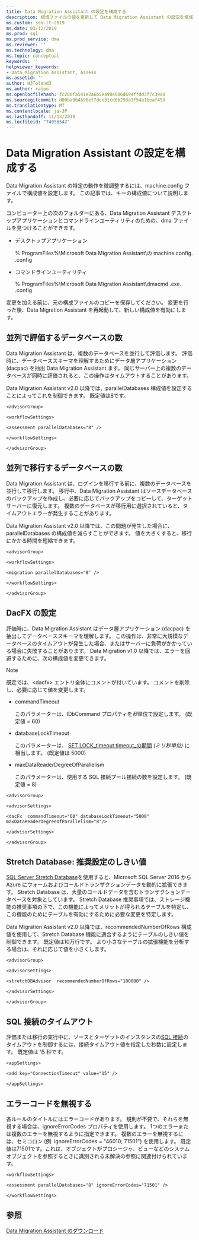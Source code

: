 ```yaml
---
title: Data Migration Assistant の設定を構成する
description: 構成ファイルの値を更新して Data Migration Assistant の設定を構成する方法について説明します。
ms.custom: seo-lt-2019
ms.date: 03/12/2019
ms.prod: sql
ms.prod_service: dma
ms.reviewer: ''
ms.technology: dma
ms.topic: conceptual
keywords: ''
helpviewer_keywords:
- Data Migration Assistant, Assess
ms.assetid: ''
author: HJToland3
ms.author: rajpo
ms.openlocfilehash: fc280fa541e2a6b5ea984086d694ffdd3f7c39a8
ms.sourcegitcommit: d00ba0b4696ef7dee31cd0b293a3f54a1beaf458
ms.translationtype: MT
ms.contentlocale: ja-JP
ms.lasthandoff: 11/13/2019
ms.locfileid: "74056542"
---
```

# <a name="configure-settings-for-data-migration-assistant"></a>Data Migration Assistant の設定を構成する

Data Migration Assistant の特定の動作を微調整するには、machine.config ファイルで構成値を設定します。 この記事では、キーの構成値について説明します。

コンピューター上の次のフォルダーにある、Data Migration Assistant デスクトップアプリケーションとコマンドラインユーティリティのための、dma ファイルを見つけることができます。

- デスクトップアプリケーション

  % ProgramFiles%\\Microsoft Data Migration Assistant\\の machine.config. .config

- コマンドラインユーティリティ

  % ProgramFiles%\\Microsoft Data Migration Assistant\\dmacmd .exe. .config 

変更を加える前に、元の構成ファイルのコピーを保存してください。 変更を行った後、Data Migration Assistant を再起動して、新しい構成値を有効にします。

## <a name="number-of-databases-to-assess-in-parallel"></a>並列で評価するデータベースの数

Data Migration Assistant は、複数のデータベースを並行して評価します。 評価時に、データベーススキーマを理解するためにデータ層アプリケーション (dacpac) を抽出 Data Migration Assistant ます。 同じサーバー上の複数のデータベースが同時に評価されると、この操作はタイムアウトすることがあります。 

Data Migration Assistant v2.0 以降では、parallelDatabases 構成値を設定することによってこれを制御できます。 既定値は8です。

```
<advisorGroup>

<workflowSettings>

<assessment parallelDatabases="8" />

</workflowSettings>

</advisorGroup>
```




## <a name="number-of-databases-to-migrate-in-parallel"></a>並列で移行するデータベースの数

Data Migration Assistant は、ログインを移行する前に、複数のデータベースを並行して移行します。 移行中、Data Migration Assistant はソースデータベースのバックアップを作成し、必要に応じてバックアップをコピーして、ターゲットサーバーに復元します。 複数のデータベースが移行用に選択されていると、タイムアウトエラーが発生することがあります。 

Data Migration Assistant v2.0 以降では、この問題が発生した場合に、parallelDatabases の構成値を減らすことができます。 値を大きくすると、移行にかかる時間を短縮できます。

```
<advisorGroup>

<workflowSettings>

<migration parallelDatabases="8″ />

</workflowSettings>

</advisorGroup>
```


## <a name="dacfx-settings"></a>DacFX の設定

評価時に、Data Migration Assistant はデータ層アプリケーション (dacpac) を抽出してデータベーススキーマを理解します。 この操作は、非常に大規模なデータベースのタイムアウトが発生した場合、またはサーバーに負荷がかかっている場合に失敗することがあります。 Data Migration v1.0 以降では、エラーを回避するために、次の構成値を変更できます。 

> [!NOTE]
> 既定では、&lt;dacfx&gt; エントリ全体にコメントが付いています。 コメントを削除し、必要に応じて値を変更します。

- commandTimeout

   このパラメーターは、IDbCommand プロパティを*秒*単位で設定します。 (既定値 = 60)

- databaseLockTimeout

   このパラメーターは、 [SET LOCK\_timeout timeout\_の期間](../t-sql/statements/set-lock-timeout-transact-sql.md) *(ミリ秒単位)* に相当します。 (既定値は 5000)

- maxDataReaderDegreeOfParallelism

  このパラメーターは、使用する SQL 接続プール接続の数を設定します。 (既定値 = 8)

```
<advisorGroup>

<advisorSettings>

<dacFx  commandTimeout="60" databaseLockTimeout="5000"
maxDataReaderDegreeOfParallelism="8"/>

</advisorSettings>

</advisorGroup>
```

## <a name="stretch-database-recommendation-threshold"></a>Stretch Database: 推奨設定のしきい値

[SQL Server Stretch Database](https://docs.microsoft.com/sql/sql-server/stretch-database/stretch-database)を使用すると、Microsoft SQL Server 2016 から Azure にウォームおよびコールドトランザクションデータを動的に拡張できます。 Stretch Database は、大量のコールドデータを含むトランザクションデータベースを対象としています。 Stretch Database 推奨事項では、ストレージ機能の推奨事項の下で、この機能によってメリットが得られるテーブルを特定し、この機能のためにテーブルを有効にするために必要な変更を特定します。

Data Migration Assistant v2.0 以降では、recommendedNumberOfRows 構成値を使用して、Stretch Database 機能に適合するようにテーブルのしきい値を制御できます。 既定値は10万行です。 より小さなテーブルの拡張機能を分析する場合は、それに応じて値を小さくします。

```
<advisorGroup>

<advisorSettings>

<stretchDBAdvisor  recommendedNumberOfRows="100000" />

</advisorSettings>

</advisorGroup>
```


## <a name="sql-connection-timeout"></a>SQL 接続のタイムアウト

評価または移行の実行中に、ソースとターゲットのインスタンスの[SQL 接続](https://msdn.microsoft.com/library/system.data.sqlclient.sqlconnection.connectiontimeout(v=vs.110).aspx)のタイムアウトを制御するには、接続タイムアウト値を指定した秒数に設定します。 既定値は 15 秒です。

```
<appSettings>

<add key="ConnectionTimeout" value="15" />

</appSettings>
```

## <a name="ignore-error-codes"></a>エラーコードを無視する

各ルールのタイトルにはエラーコードがあります。 規則が不要で、それらを無視する場合は、ignoreErrorCodes プロパティを使用します。 1つのエラーまたは複数のエラーを無視するように指定できます。 複数のエラーを無視するには、セミコロン (例: ignoreErrorCodes = "46010; 71501") を使用します。 既定値は71501です。これは、オブジェクトがプロシージャ、ビューなどのシステムオブジェクトを参照するときに識別される未解決の参照に関連付けられています。

```
<workflowSettings>

<assessment parallelDatabases="8" ignoreErrorCodes="71501" />

</workflowSettings>
```

## <a name="see-also"></a>参照

[Data Migration Assistant のダウンロード](https://www.microsoft.com/download/details.aspx?id=53595)
